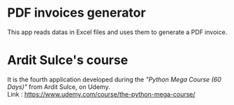 # PDF invoices generator
This app reads datas in Excel files and uses them to generate a PDF invoice.

# Ardit Sulce's course
It is the fourth application developed during the *"Python Mega Course (60 Days)"* from Ardit Sulce, on Udemy.<br>
Link : https://www.udemy.com/course/the-python-mega-course/